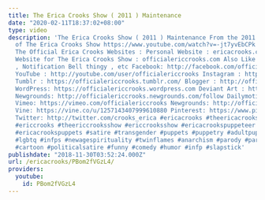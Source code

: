 ```yaml
---
title: The Erica Crooks Show ( 2011 ) Maintenance
date: "2020-02-11T18:37:02+08:00"
type: video
description: 'The Erica Crooks Show ( 2011 ) Maintenance From the 2011 / 2012 Season
  of The Erica Crooks Show https://www.youtube.com/watch?v=-jt7yvEbCPk FOR MORE visit
  The Official Erica Crooks Websites : Personal Website : ericacrooks.com Official
  Website for The Erica Crooks Show : officialericcrooks.com Also Like , Subscribe
  , Notification Bell thingy , etc Facebook: http://facebook.com/officialericcrooks
  YouTube : http://youtube.com/user/officialericcrooks Instagram : http://Instagram.com/officialericcrooks/
  Tumblr : https://officialericcrooks.tumblr.com/ Blogger : http://officialericcrooks.blogspot.com/
  WordPress: https://officialericcrooks.wordpress.com Deviant Art : https://www.deviantart.com/officialericcrooks
  Newgrounds: http://officialericcrooks.newgrounds.com/follow Dailymotion : http://www.dailymotion.com/user/officialericcrooks/1
  Vimeo: https://vimeo.com/officialericcrooks Newgrounds: http://officialericcrooks.newgrounds.com
  Vine: https://vine.co/u/1257143407999610880 Pinterest: https://www.pinterest.com/officialec1/
  Twitter: http://twitter.com/crooks_erica #ericacrooks #theericacrooksshow #ericacrooksshow
  #ericcrooks #theericcrooksshow #ericcrooksshow #ericacrookspuppeteer #ericacrookspuppet
  #ericacrookspuppets #satire #transgender #puppets #puppetry #adultpuppetry #darkcomedy
  #lgbtq #infps #newagespirituality #twinflames #anarchism #parody #parodies #cartoons
  #cartoon #politicalsatire #funny #comedy #humor #infp #slapstick'
publishdate: "2018-11-30T03:52:24.000Z"
url: /ericacrooks/PBom2fVGzL4/
providers:
  youtube:
    id: PBom2fVGzL4
---
```

